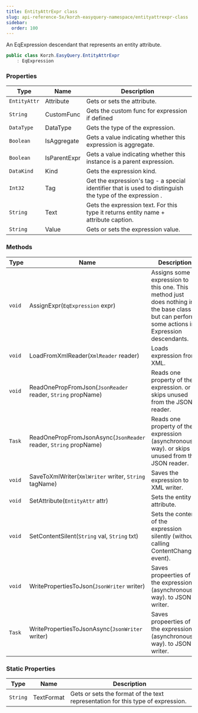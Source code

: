 ```yaml
---
title: EntityAttrExpr class
slug: api-reference-5x/korzh-easyquery-namespace/entityattrexpr-class
sidebar:
  order: 100
---
```


An EqExpression descendant that represents an entity attribute.
```csharp
public class Korzh.EasyQuery.EntityAttrExpr
    : EqExpression

```

### Properties

| Type | Name | Description | 
| --- | --- | --- | 
| `EntityAttr` | Attribute | Gets or sets the attribute. | 
| `String` | CustomFunc | Gets the custom func for expression if defined | 
| `DataType` | DataType | Gets the type of the expression. | 
| `Boolean` | IsAggregate | Gets a value indicating whether this expression is aggregate. | 
| `Boolean` | IsParentExpr | Gets a value indicating whether this instance is a parent expression. | 
| `DataKind` | Kind | Gets the expression kind. | 
| `Int32` | Tag | Get the expression's tag - a special identifier that is used to distinguish the type of the expression . | 
| `String` | Text | Gets the expression text. For this type it returns entity name + attribute caption. | 
| `String` | Value | Gets or sets the expression value. | 


### Methods

| Type | Name | Description | 
| --- | --- | --- | 
| `void` | AssignExpr(`EqExpression` expr) | Assigns some expression to this one.  This method just does nothing in the base class but can perform some actions in Expression descendants. | 
| `void` | LoadFromXmlReader(`XmlReader` reader) | Loads expression from XML. | 
| `void` | ReadOnePropFromJson(`JsonReader` reader, `String` propName) | Reads one property of the expression. or skips unused from the JSON reader. | 
| `Task` | ReadOnePropFromJsonAsync(`JsonReader` reader, `String` propName) | Reads one property of the expression (asynchronous way). or skips unused from the JSON reader. | 
| `void` | SaveToXmlWriter(`XmlWriter` writer, `String` tagName) | Saves the expression to XML writer. | 
| `void` | SetAttribute(`EntityAttr` attr) | Sets the entity attribute. | 
| `void` | SetContentSilent(`String` val, `String` txt) | Sets the content of the expression silently (without calling ContentChanged event). | 
| `void` | WritePropertiesToJson(`JsonWriter` writer) | Saves propeerties of the expression (asynchronous way). to JSON writer. | 
| `Task` | WritePropertiesToJsonAsync(`JsonWriter` writer) | Saves propeerties of the expression (asynchronous way). to JSON writer. | 


### Static Properties

| Type | Name | Description | 
| --- | --- | --- | 
| `String` | TextFormat | Gets or sets the format of the text representation for this type of expression. |
